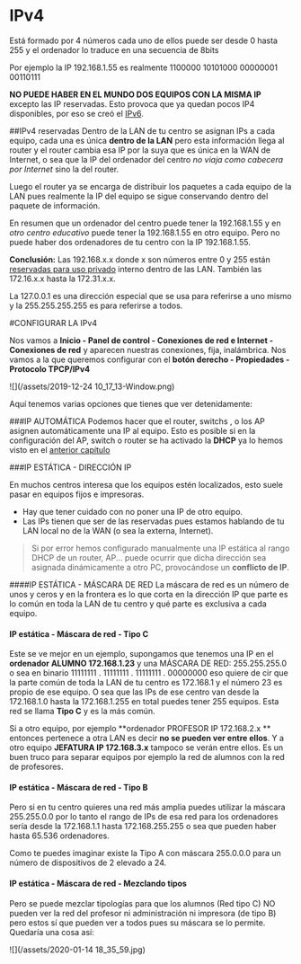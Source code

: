 # IPv4

Está formado por 4 números cada uno de ellos puede ser desde 0 hasta 255 y el ordenador lo traduce en una secuencia de 8bits

Por ejemplo la IP 192.168.1.55 es realmente 1100000 10101000 00000001 00110111

**NO PUEDE HABER EN EL MUNDO DOS EQUIPOS CON LA MISMA IP** excepto las IP reservadas. Esto provoca que ya quedan pocos IP4 disponibles, por eso se creó el [IPv6](https://es.wikipedia.org/wiki/IPv6).

##IPv4 reservadas
Dentro de la LAN de tu centro se asignan IPs a cada equipo, cada una es única **dentro de la LAN** pero esta información llega al router y el router cambia esa IP por la suya que es única en la WAN de Internet, o sea que la IP del ordenador del centro *no viaja como cabecera por Internet* sino la del router.

 Luego el router ya se encarga de distribuir los paquetes a cada equipo de la LAN pues realmente la IP del equipo se sigue conservando dentro del paquete de información.
 
  En resumen que un ordenador del centro puede tener la 192.168.1.55 y en *otro centro educativo* puede tener la 192.168.1.55 en otro equipo. Pero no puede haber dos ordenadores de tu centro con la IP 192.168.1.55.
  
  **Conclusión:** Las 192.168.x.x donde x son números entre 0 y 255 están [reservadas para uso privado](https://es.wikipedia.org/wiki/Red_privada) interno dentro de las LAN. También las 172.16.x.x hasta la 172.31.x.x.
  
  La 127.0.0.1 es una dirección especial que se usa para referirse a uno mismo y la 255.255.255.255 es para referirse a todos.
  
 #CONFIGURAR LA IPv4
   
Nos vamos a **Inicio - Panel de control - Conexiones de red e Internet - Conexiones de red** y aparecen nuestras conexiones, fija, inalámbrica. Nos vamos a la que queremos configurar con el **botón derecho - Propiedades - Protocolo TPCP/IPv4** 

  ![](/assets/2019-12-24 10_17_13-Window.png)
  
 Aquí tenemos varias opciones que tienes que ver detenidamente:
 
 ###IP AUTOMÁTICA
Podemos hacer que el router, switchs , o  los AP asignen automáticamente una IP al equipo. Esto es posible si en la configuración del AP, switch o router se ha activado la **DHCP** ya lo hemos visto en el [anterior capítulo](/protocolos.md)
 
 ###IP ESTÁTICA - DIRECCIÓN IP
 
 En muchos centros interesa que los equipos estén localizados, esto suele pasar en equipos fijos e impresoras. 
 
 * Hay que tener cuidado con no poner una IP de otro equipo.
 * Las IPs tienen que ser de las reservadas pues estamos hablando de tu LAN local no de la WAN (o sea la externa, Internet).
 
 >Si por error hemos configurado manualmente una IP estática al rango DHCP de un router, AP... puede ocurrir que dicha dirección sea asignada dinámicamente a otro PC, provocándose un **conflicto de IP**.

####IP ESTÁTICA - MÁSCARA DE RED
La máscara de red es un número de unos y ceros y en la frontera es lo que corta en la dirección IP que parte es lo común en toda la LAN de tu centro y qué parte es exclusiva a cada equipo.

#### IP estática - Máscara de red - Tipo C
Este se ve mejor en un ejemplo, supongamos que tenemos una IP en el **ordenador ALUMNO 172.168.1.23** y una MÁSCARA DE RED: 255.255.255.0 o sea en binario 11111111 . 11111111 . 11111111 . 00000000 eso quiere de cir que la parte común de toda la LAN de tu centro es 172.168.1 y el número 23 es propio de ese equipo. O sea que las IPs de ese centro van desde la 172.168.1.0 hasta la 172.168.1.255 en total puedes tener 255 equipos. Esta red se llama **Tipo C** y es la más común.

Si a otro equipo, por ejemplo **ordenador PROFESOR IP 172.168.2.x ** entonces pertenece a otra LAN es decir **no se pueden ver entre ellos**. Y a otro equipo **JEFATURA IP 172.168.3.x** tampoco se verán entre ellos. Es un buen truco para separar equipos por ejemplo la red de alumnos con la red de profesores.

#### IP estática - Máscara de red - Tipo B
Pero si en tu centro quieres una red más amplia puedes utilizar la máscara 255.255.0.0 por lo tanto el rango de IPs de esa red para los ordenadores sería desde la 172.168.1.1 hasta 172.168.255.255 o sea que pueden haber hasta  65.536 ordenadores.

Como te puedes imaginar existe la Tipo A con máscara 255.0.0.0 para un número de dispositivos de 2 elevado a 24.

#### IP estática - Máscara de red - Mezclando tipos
Pero se puede mezclar tipologías para que los alumnos (Red tipo C) NO pueden ver la red del profesor ni administración ni impresora (de tipo B) pero estos sí que pueden ver a todos pues su máscara se lo permite. Quedaría una cosa así:

![](/assets/2020-01-14 18_35_59.jpg)





  
  
  
  
    

 